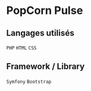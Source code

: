# PopCorn Pulse

## Langages utilisés

`PHP` `HTML` `CSS`

## Framework / Library

`Symfony` `Bootstrap`
